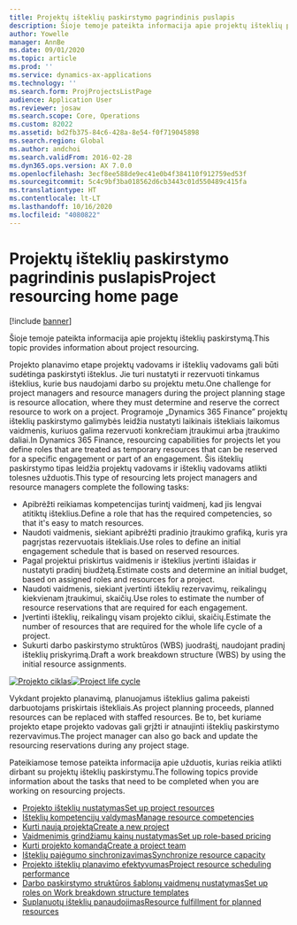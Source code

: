 ```yaml
---
title: Projektų išteklių paskirstymo pagrindinis puslapis
description: Šioje temoje pateikta informacija apie projektų išteklių paskirstymą.
author: Yowelle
manager: AnnBe
ms.date: 09/01/2020
ms.topic: article
ms.prod: ''
ms.service: dynamics-ax-applications
ms.technology: ''
ms.search.form: ProjProjectsListPage
audience: Application User
ms.reviewer: josaw
ms.search.scope: Core, Operations
ms.custom: 82022
ms.assetid: bd2fb375-84c6-428a-8e54-f0f719045898
ms.search.region: Global
ms.author: andchoi
ms.search.validFrom: 2016-02-28
ms.dyn365.ops.version: AX 7.0.0
ms.openlocfilehash: 3ecf8ee588de9ec41e0b4f384110f912759ed53f
ms.sourcegitcommit: 5c4c9bf3ba018562d6cb3443c01d550489c415fa
ms.translationtype: HT
ms.contentlocale: lt-LT
ms.lasthandoff: 10/16/2020
ms.locfileid: "4080822"
---
```

# <a name="project-resourcing-home-page"></a><span data-ttu-id="4956e-103">Projektų išteklių paskirstymo pagrindinis puslapis</span><span class="sxs-lookup"><span data-stu-id="4956e-103">Project resourcing home page</span></span>

[!include [banner](../includes/banner.md)]

<span data-ttu-id="4956e-104">Šioje temoje pateikta informacija apie projektų išteklių paskirstymą.</span><span class="sxs-lookup"><span data-stu-id="4956e-104">This topic provides information about project resourcing.</span></span>

<span data-ttu-id="4956e-105">Projekto planavimo etape projektų vadovams ir išteklių vadovams gali būti sudėtinga paskirstyti išteklus. Jie turi nustatyti ir rezervuoti tinkamus išteklius, kurie bus naudojami darbo su projektu metu.</span><span class="sxs-lookup"><span data-stu-id="4956e-105">One challenge for project managers and resource managers during the project planning stage is resource allocation, where they must determine and reserve the correct resource to work on a project.</span></span> <span data-ttu-id="4956e-106">Programoje „Dynamics 365 Finance” projektų išteklių paskirstymo galimybės leidžia nustatyti laikinais ištekliais laikomus vaidmenis, kuriuos galima rezervuoti konkrečiam įtraukimui arba įtraukimo daliai.</span><span class="sxs-lookup"><span data-stu-id="4956e-106">In Dynamics 365 Finance, resourcing capabilities for projects let you define roles that are treated as temporary resources that can be reserved for a specific engagement or part of an engagement.</span></span> <span data-ttu-id="4956e-107">Šis išteklių paskirstymo tipas leidžia projektų vadovams ir išteklių vadovams atlikti tolesnes užduotis.</span><span class="sxs-lookup"><span data-stu-id="4956e-107">This type of resourcing lets project managers and resource managers complete the following tasks:</span></span>

- <span data-ttu-id="4956e-108">Apibrėžti reikiamas kompetencijas turintį vaidmenį, kad jis lengvai atitiktų išteklius.</span><span class="sxs-lookup"><span data-stu-id="4956e-108">Define a role that has the required competencies, so that it's easy to match resources.</span></span>
- <span data-ttu-id="4956e-109">Naudoti vaidmenis, siekiant apibrėžti pradinio įtraukimo grafiką, kuris yra pagrįstas rezervuotais ištekliais.</span><span class="sxs-lookup"><span data-stu-id="4956e-109">Use roles to define an initial engagement schedule that is based on reserved resources.</span></span>
- <span data-ttu-id="4956e-110">Pagal projektui priskirtus vaidmenis ir išteklius įvertinti išlaidas ir nustatyti pradinį biudžetą.</span><span class="sxs-lookup"><span data-stu-id="4956e-110">Estimate costs and determine an initial budget, based on assigned roles and resources for a project.</span></span>
- <span data-ttu-id="4956e-111">Naudoti vaidmenis, siekiant įvertinti išteklių rezervavimų, reikalingų kiekvienam įtraukimui, skaičių.</span><span class="sxs-lookup"><span data-stu-id="4956e-111">Use roles to estimate the number of resource reservations that are required for each engagement.</span></span>
- <span data-ttu-id="4956e-112">Įvertinti išteklių, reikalingų visam projekto ciklui, skaičių.</span><span class="sxs-lookup"><span data-stu-id="4956e-112">Estimate the number of resources that are required for the whole life cycle of a project.</span></span>
- <span data-ttu-id="4956e-113">Sukurti darbo paskirstymo struktūros (WBS) juodraštį, naudojant pradinį išteklių priskyrimą.</span><span class="sxs-lookup"><span data-stu-id="4956e-113">Draft a work breakdown structure (WBS) by using the initial resource assignments.</span></span>

<span data-ttu-id="4956e-114">[![Projekto ciklas](./media/projectresourcing02-1024x812.jpg)](./media/projectresourcing02.jpg)</span><span class="sxs-lookup"><span data-stu-id="4956e-114">[![Project life cycle](./media/projectresourcing02-1024x812.jpg)](./media/projectresourcing02.jpg)</span></span>

<span data-ttu-id="4956e-115">Vykdant projekto planavimą, planuojamus išteklius galima pakeisti darbuotojams priskirtais ištekliais.</span><span class="sxs-lookup"><span data-stu-id="4956e-115">As project planning proceeds, planned resources can be replaced with staffed resources.</span></span> <span data-ttu-id="4956e-116">Be to, bet kuriame projekto etape projekto vadovas gali grįžti ir atnaujinti išteklių paskirstymo rezervavimus.</span><span class="sxs-lookup"><span data-stu-id="4956e-116">The project manager can also go back and update the resourcing reservations during any project stage.</span></span>

<span data-ttu-id="4956e-117">Pateikiamose temose pateikta informacija apie užduotis, kurias reikia atlikti dirbant su projektų išteklių paskirstymu.</span><span class="sxs-lookup"><span data-stu-id="4956e-117">The following topics provide information about the tasks that need to be completed when you are working on resourcing projects.</span></span>

- [<span data-ttu-id="4956e-118">Projekto išteklių nustatymas</span><span class="sxs-lookup"><span data-stu-id="4956e-118">Set up project resources</span></span>](set-up-project-resources.md)
- [<span data-ttu-id="4956e-119">Išteklių kompetencijų valdymas</span><span class="sxs-lookup"><span data-stu-id="4956e-119">Manage resource competencies</span></span>](manage-resource-competencies.md)
- [<span data-ttu-id="4956e-120">Kurti naują projektą</span><span class="sxs-lookup"><span data-stu-id="4956e-120">Create a new project</span></span>](create-new-project.md)
- [<span data-ttu-id="4956e-121">Vaidmenimis grindžiamų kainų nustatymas</span><span class="sxs-lookup"><span data-stu-id="4956e-121">Set up role-based pricing</span></span>](set-up-role-based-pricing.md)
- [<span data-ttu-id="4956e-122">Kurti projekto komandą</span><span class="sxs-lookup"><span data-stu-id="4956e-122">Create a project team</span></span>](create-project-team.md)
- [<span data-ttu-id="4956e-123">Išteklių pajėgumo sinchronizavimas</span><span class="sxs-lookup"><span data-stu-id="4956e-123">Synchronize resource capacity</span></span>](synchronize-resource-capacity.md)
- [<span data-ttu-id="4956e-124">Projekto išteklių planavimo efektyvumas</span><span class="sxs-lookup"><span data-stu-id="4956e-124">Project resource scheduling performance</span></span>](project-scheduling-performance.md)
- [<span data-ttu-id="4956e-125">Darbo paskirstymo struktūros šablonų vaidmenų nustatymas</span><span class="sxs-lookup"><span data-stu-id="4956e-125">Set up roles on Work breakdown structure templates</span></span>](set-up-roles-wbs-template.md)
- [<span data-ttu-id="4956e-126">Suplanuotų išteklių panaudojimas</span><span class="sxs-lookup"><span data-stu-id="4956e-126">Resource fulfillment for planned resources</span></span>](resource-fulfillment-planned-resources.md)
